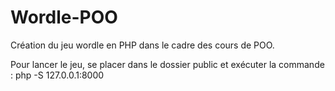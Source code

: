 # Wordle-POO
Création du jeu wordle en PHP dans le cadre des cours de POO.

Pour lancer le jeu, se placer dans le dossier public et exécuter la commande : php -S 127.0.0.1:8000
